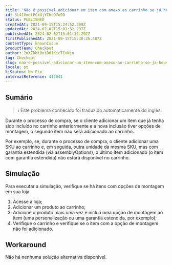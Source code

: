 ```yaml
---
title: 'Não é possível adicionar um item com anexo ao carrinho se já houver outra unidade desse item sem anexo no carrinho'
id: 3l41VmdtPCxUjYChuO7o9O
status: PUBLISHED
createdAt: 2021-09-15T15:24:52.309Z
updatedAt: 2024-02-02T15:01:32.297Z
publishedAt: 2024-02-02T15:01:32.297Z
firstPublishedAt: 2021-09-15T15:30:26.487Z
contentType: knownIssue
productTeam: Checkout
author: 2mXZkbi0oi061KicTExNjo
tag: Checkout
slug: nao-e-possivel-adicionar-um-item-com-anexo-ao-carrinho-se-ja-houver-outra-unidade-desse-item-sem-anexo-no-carrinho
locale: pt
kiStatus: No Fix
internalReference: 412041
---
```


## Sumário

>ℹ️ Este problema conhecido foi traduzido automaticamente do inglês.


Durante o processo de compra, se o cliente adicionar um item que já tenha sido incluído no carrinho anteriormente e a nova inclusão tiver opções de montagem, o segundo item não será adicionado ao carrinho.

Por exemplo, se, durante o processo de compra, o cliente adicionar uma SKU ao carrinho e, em seguida, outra unidade da mesma SKU, mas com garantia estendida (via assemblyOptions), o último item adicionado (o item com garantia estendida) não estará disponível no carrinho.

## Simulação


Para executar a simulação, verifique se há itens com opções de montagem em sua loja.


1. Acesse a loja;
2. Adicionar um produto ao carrinho;
3. Adicione o produto mais uma vez e inclua uma opção de montagem ao item (uma personalização ou uma garantia estendida, por exemplo);
4. Verifique o carrinho e verifique se o item com a opção de montagem não foi adicionado.



## Workaround


Não há nenhuma solução alternativa disponível.






